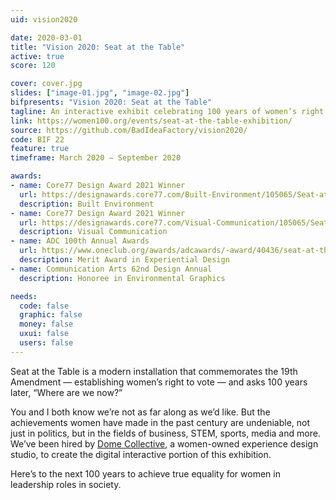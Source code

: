 ```yaml
---
uid: vision2020

date: 2020-03-01
title: "Vision 2020: Seat at the Table"
active: true
score: 120

cover: cover.jpg
slides: ["image-01.jpg", "image-02.jpg"]
bifpresents: "Vision 2020: Seat at the Table"
tagline: An interactive exhibit celebrating 100 years of women’s right to vote, live at the Kimmel Center.
link: https://women100.org/events/seat-at-the-table-exhibition/
source: https://github.com/BadIdeaFactory/vision2020/
code: BIF 22
feature: true
timeframe: March 2020 – September 2020

awards:
- name: Core77 Design Award 2021 Winner
  url: https://designawards.core77.com/Built-Environment/105065/Seat-at-the-Table
  description: Built Environment
- name: Core77 Design Award 2021 Winner
  url: https://designawards.core77.com/Visual-Communication/105065/Seat-at-the-Table
  description: Visual Communication
- name: ADC 100th Annual Awards
  url: https://www.oneclub.org/awards/adcawards/-award/40436/seat-at-the-table
  description: Merit Award in Experiential Design
- name: Communication Arts 62nd Design Annual
  description: Honoree in Environmental Graphics

needs:
  code: false
  graphic: false
  money: false
  uxui: false
  users: false
---
```


Seat at the Table is a modern installation that commemorates the 19th Amendment — establishing women’s right to vote — and asks 100 years later, “Where are we now?”

You and I both know we’re not as far along as we’d like. But the achievements women have made in the past century are undeniable, not just in politics, but in the fields of business, STEM, sports, media and more. We’ve been hired by [Dome Collective](https://domecollective.com/), a women-owned experience design studio, to create the digital interactive portion of this exhibition.

Here’s to the next 100 years to achieve true equality for women in leadership roles in society.
